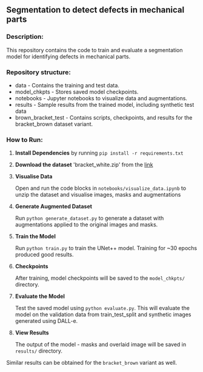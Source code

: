 ## Segmentation to detect defects in mechanical parts

### Description:
This repository contains the code to train and evaluate a segmentation model for identifying defects in mechanical parts.

### Repository structure:
- data - Contains the training and test data.
- model_chkpts - Stores saved model checkpoints.
- notebooks - Jupyter notebooks to visualize data and augmentations.
- results - Sample results from the trained model, including synthetic test data
- brown_bracket_test - Contains scripts, checkpoints, and results for the bracket_brown dataset variant.


### How to Run:
1. **Install Dependencies** by running `pip install -r requirements.txt`
2. **Download the dataset** 'bracket_white.zip' from the [link](https://vutbr-my.sharepoint.com/personal/xjezek16_vutbr_cz/_layouts/15/onedrive.aspx?id=%2Fpersonal%2Fxjezek16%5Fvutbr%5Fcz%2FDocuments%2FMPDD&ga=1)
3. **Visualise Data**
   
    Open and run the code blocks in `notebooks/visualize_data.ipynb` to unzip the dataset and visualise images, masks and   augmentations
4. **Generate Augmented Dataset**

     Run `python generate_dataset.py` to generate a dataset with augmentations applied to the original images and masks.
5. **Train the Model**

     Run `python train.py` to train the UNet++ model. Training for ~30 epochs produced good results.
6. **Checkpoints**

     After training, model checkpoints will be saved to the `model_chkpts/` directory.
8. **Evaluate the Model**

   Test the saved model using `python evaluate.py`. This will evaluate the model on the validation data from train_test_split and synthetic images generated using DALL-e.
10. **View Results**

       The output of the model - masks and overlaid image will be saved in `results/` directory.


Similar results can be obtained for the `bracket_brown` variant as well.
